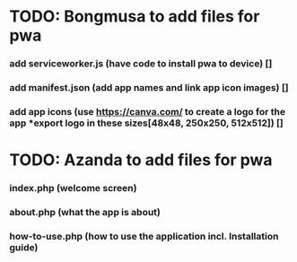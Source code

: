 # TODO: Bongmusa to add files for pwa
  ### add serviceworker.js (have code to install pwa to device) []
  ### add manifest.json (add app names and link app icon images) []
  ### add app icons (use https://canva.com/ to create a logo for the app *export logo in these sizes[48x48, 250x250, 512x512]) []
# TODO: Azanda to add files for pwa
  ### index.php (welcome screen)
  ### about.php (what the app is about)
  ### how-to-use.php (how to use the application incl. Installation guide)
